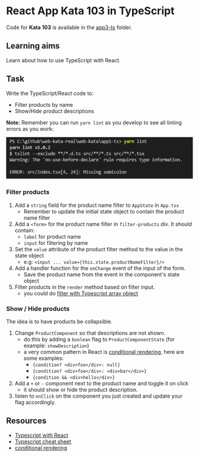 # React App Kata 103 in TypeScript

Code for **Kata 103** is available in the [app3-ts](app3-ts) folder.

## Learning aims

Learn about how to use TypeScript with React.

## Task

Write the TypeScript/React code to:

* Filter products by name
* Show/Hide product descriptions

**Note:** Remember you can run `yarn lint` as you develop to see all linting errors as you work:

![linting](/images/yarn-lint-error.png)

### Filter products

1. Add a `string` field for the product name filter to `AppState` in `App.tsx`
    * Remember to update the initial state object to contain the product name filter
1. Add a `<form>` for the product name filter in `filter-products` div. It should contain:
    * `label` for product name
    * `input` for filtering by name
1. Set the `value` attribute of the product filter method to the value in the state object
    * e.g: `<input ... value={this.state.productNameFilter}/>`
1. Add a handler function for the `onChange` event of the input of the form.
    * Save the product name from the event in the component's state object
1. Filter products in the `render` method based on filter input.
    * you could do [filter with Typescript array object](https://www.tutorialspoint.com/typescript/typescript_array_filter.htm)

### Show / Hide products

The idea is to have products be collapsible.

1. Change `ProductComponent` so that descriptions are not shown.
    * do this by adding a `boolean` flag to `ProductComponentState` (for example: `showDescription`)
    * a very common pattern in React is [conditional rendering](https://facebook.github.io/react/docs/conditional-rendering.html), here are some examples:
        * `{condition? <div>foo</div>: null}`
        * `{condition? <div>foo</div>: <div>bar</div>}`
        * `{condition && <div>hello</div>}`
1. Add a `+` or `-` component next to the product name and toggle it on click
    * it should show or hide the product description.
1. listen to `onClick` on the component you just created and update your flag accordingly.

## Resources

* [Typescript with React](https://mikebridge.github.io/articles/getting-started-typescript-react-2/)
* [Typescript cheat sheet](https://www.sitepen.com/blog/2013/12/31/typescript-cheat-sheet/)
* [conditional rendering](https://facebook.github.io/react/docs/conditional-rendering.html)